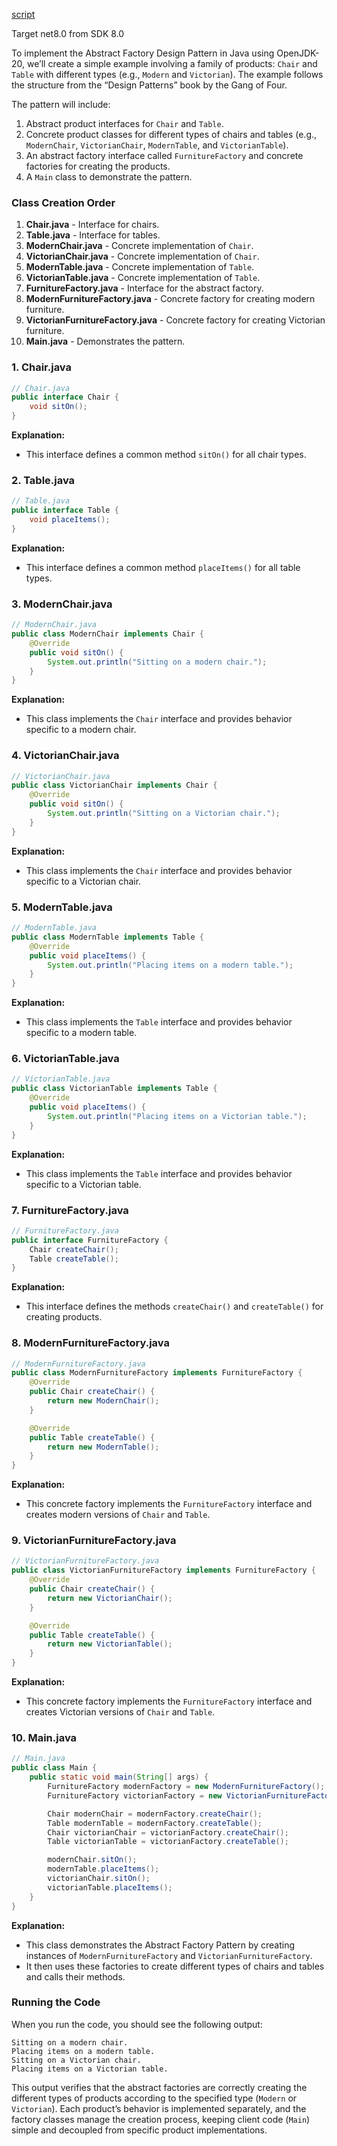
[script](./script/page01.md)

Target net8.0 from SDK 8.0

To implement the Abstract Factory Design Pattern in Java using OpenJDK-20, we’ll create a simple example involving a family of products: `Chair` and `Table` with different types (e.g., `Modern` and `Victorian`). The example follows the structure from the “Design Patterns” book by the Gang of Four.

The pattern will include:
1. Abstract product interfaces for `Chair` and `Table`.
2. Concrete product classes for different types of chairs and tables (e.g., `ModernChair`, `VictorianChair`, `ModernTable`, and `VictorianTable`).
3. An abstract factory interface called `FurnitureFactory` and concrete factories for creating the products.
4. A `Main` class to demonstrate the pattern.

### Class Creation Order

1. **Chair.java** - Interface for chairs.
2. **Table.java** - Interface for tables.
3. **ModernChair.java** - Concrete implementation of `Chair`.
4. **VictorianChair.java** - Concrete implementation of `Chair`.
5. **ModernTable.java** - Concrete implementation of `Table`.
6. **VictorianTable.java** - Concrete implementation of `Table`.
7. **FurnitureFactory.java** - Interface for the abstract factory.
8. **ModernFurnitureFactory.java** - Concrete factory for creating modern furniture.
9. **VictorianFurnitureFactory.java** - Concrete factory for creating Victorian furniture.
10. **Main.java** - Demonstrates the pattern.

### 1. Chair.java

```java
// Chair.java
public interface Chair {
    void sitOn();
}
```

**Explanation:**  
- This interface defines a common method `sitOn()` for all chair types.

### 2. Table.java

```java
// Table.java
public interface Table {
    void placeItems();
}
```

**Explanation:**  
- This interface defines a common method `placeItems()` for all table types.

### 3. ModernChair.java

```java
// ModernChair.java
public class ModernChair implements Chair {
    @Override
    public void sitOn() {
        System.out.println("Sitting on a modern chair.");
    }
}
```

**Explanation:**  
- This class implements the `Chair` interface and provides behavior specific to a modern chair.

### 4. VictorianChair.java

```java
// VictorianChair.java
public class VictorianChair implements Chair {
    @Override
    public void sitOn() {
        System.out.println("Sitting on a Victorian chair.");
    }
}
```

**Explanation:**  
- This class implements the `Chair` interface and provides behavior specific to a Victorian chair.

### 5. ModernTable.java

```java
// ModernTable.java
public class ModernTable implements Table {
    @Override
    public void placeItems() {
        System.out.println("Placing items on a modern table.");
    }
}
```

**Explanation:**  
- This class implements the `Table` interface and provides behavior specific to a modern table.

### 6. VictorianTable.java

```java
// VictorianTable.java
public class VictorianTable implements Table {
    @Override
    public void placeItems() {
        System.out.println("Placing items on a Victorian table.");
    }
}
```

**Explanation:**  
- This class implements the `Table` interface and provides behavior specific to a Victorian table.

### 7. FurnitureFactory.java

```java
// FurnitureFactory.java
public interface FurnitureFactory {
    Chair createChair();
    Table createTable();
}
```

**Explanation:**  
- This interface defines the methods `createChair()` and `createTable()` for creating products.

### 8. ModernFurnitureFactory.java

```java
// ModernFurnitureFactory.java
public class ModernFurnitureFactory implements FurnitureFactory {
    @Override
    public Chair createChair() {
        return new ModernChair();
    }

    @Override
    public Table createTable() {
        return new ModernTable();
    }
}
```

**Explanation:**  
- This concrete factory implements the `FurnitureFactory` interface and creates modern versions of `Chair` and `Table`.

### 9. VictorianFurnitureFactory.java

```java
// VictorianFurnitureFactory.java
public class VictorianFurnitureFactory implements FurnitureFactory {
    @Override
    public Chair createChair() {
        return new VictorianChair();
    }

    @Override
    public Table createTable() {
        return new VictorianTable();
    }
}
```

**Explanation:**  
- This concrete factory implements the `FurnitureFactory` interface and creates Victorian versions of `Chair` and `Table`.

### 10. Main.java

```java
// Main.java
public class Main {
    public static void main(String[] args) {
        FurnitureFactory modernFactory = new ModernFurnitureFactory();
        FurnitureFactory victorianFactory = new VictorianFurnitureFactory();

        Chair modernChair = modernFactory.createChair();
        Table modernTable = modernFactory.createTable();
        Chair victorianChair = victorianFactory.createChair();
        Table victorianTable = victorianFactory.createTable();

        modernChair.sitOn();
        modernTable.placeItems();
        victorianChair.sitOn();
        victorianTable.placeItems();
    }
}
```

**Explanation:**  
- This class demonstrates the Abstract Factory Pattern by creating instances of `ModernFurnitureFactory` and `VictorianFurnitureFactory`.
- It then uses these factories to create different types of chairs and tables and calls their methods.

### Running the Code

When you run the code, you should see the following output:

```
Sitting on a modern chair.
Placing items on a modern table.
Sitting on a Victorian chair.
Placing items on a Victorian table.
```

This output verifies that the abstract factories are correctly creating the different types of products according to the specified type (`Modern` or `Victorian`). Each product’s behavior is implemented separately, and the factory classes manage the creation process, keeping client code (`Main`) simple and decoupled from specific product implementations.
